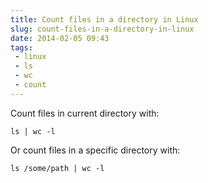 ---title: Count files in a directory in Linuxslug: count-files-in-a-directory-in-linuxdate: 2014-02-05 09:43tags:  - linux - ls - wc - count---Count files in current directory with:

    ls | wc -l

Or count files in a specific directory with:

    ls /some/path | wc -l